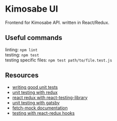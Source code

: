 # Kimosabe UI

Frontend for Kimosabe API. written in React/Redux.

## Useful commands

linting: `npm lint`  
testing: `npm test`  
testing specific files: `npm test path/to/file.test.js`

## Resources

- [writing good unit tests](https://medium.com/better-programming/13-tips-for-writing-useful-unit-tests-ca20706b5368)
- [unit testing with redux](https://redux.js.org/recipes/writing-tests)
- [react redux with react-testing-library](https://testing-library.com/docs/example-react-redux)
- [unit testing with gatsby](https://www.gatsbyjs.org/docs/unit-testing/)
- [fetch-mock documentation](http://www.wheresrhys.co.uk/fetch-mock/)
- [testing with react-redux hooks](https://gist.github.com/krawaller/e5d40217658fa132f3c3904987e467cd)